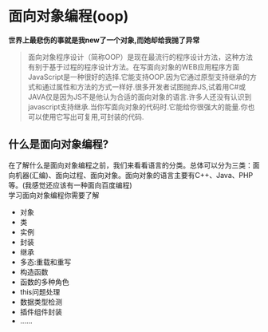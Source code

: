 # 面向对象编程(oop) 
**世界上最悲伤的事就是我new了一个对象,而她却给我抛了异常**
> 面向对象程序设计（简称OOP）是现在最流行的程序设计方法，这种方法有别于基于过程的程序设计方法。在写面向对象的WEB应用程序方面JavaScript是一种很好的选择.它能支持OOP.因为它通过原型支持继承的方式和通过属性和方法的方式一样好.很多开发者试图抛弃JS,试着用C#或JAVA仅是因为JS不是他认为合适的面向对象的语言.许多人还没有认识到javascript支持继承.当你写面向对象的代码时.它能给你很强大的能量.你也可以使用它写出可复用,可封装的代码.  
## 什么是面向对象编程?  
在了解什么是面向对象编程之前，我们来看看语言的分类。总体可以分为三类：面向机器(汇编)、面向过程、面向对象。面向对象的语言主要有C++、Java、PHP等。(我感觉还应该有一种面向百度编程)  
学习面向对象编程你需要了解
* 对象
* 类
* 实例
* 封装
* 继承
* 多态:重载和重写
* 构造函数
* 函数的多种角色
* this问题处理
* 数据类型检测
* 插件组件封装
* ......
